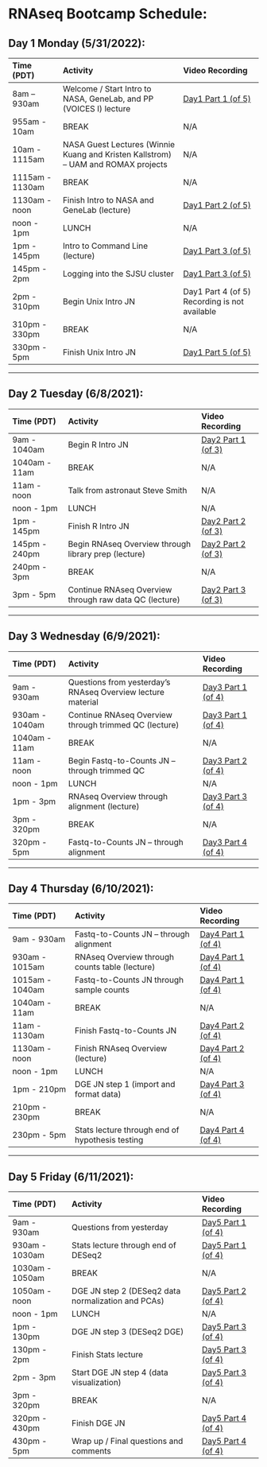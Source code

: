 # RNAseq Bootcamp Schedule:

## Day 1 Monday (5/31/2022):

|Time (PDT)|Activity|Video Recording|
|:---------|:-------|:--------------|
|8am – 930am|Welcome / Start Intro to NASA, GeneLab, and PP (VOICES I) lecture|[Day1 Part 1 (of 5)](temp.md)|
|955am - 10am|BREAK|N/A|
|10am - 1115am|NASA Guest Lectures (Winnie Kuang and Kristen Kallstrom) – UAM and ROMAX projects|N/A|
|1115am - 1130am|BREAK|N/A|
|1130am - noon|Finish Intro to NASA and GeneLab (lecture)|[Day1 Part 2 (of 5)](temp.md)|
|noon - 1pm|LUNCH|N/A|
|1pm - 145pm|Intro to Command Line (lecture)|[Day1 Part 3 (of 5)](temp.md)|
|145pm - 2pm|Logging into the SJSU cluster|[Day1 Part 3 (of 5)](temp.md)|
|2pm - 310pm|Begin Unix Intro JN|Day1 Part 4 (of 5) Recording is not available|
|310pm - 330pm|BREAK|N/A|
|330pm - 5pm|Finish Unix Intro JN|[Day1 Part 5 (of 5)](temp.md)|

---
## Day 2 Tuesday (6/8/2021):

|Time (PDT)|Activity|Video Recording|
|:---------|:-------|:--------------|
|9am - 1040am|Begin R Intro JN|[Day2 Part 1 (of 3)](temp.md)|
|1040am - 11am|BREAK|N/A|
|11am - noon|Talk from astronaut Steve Smith|N/A|
|noon - 1pm|LUNCH|N/A|
|1pm - 145pm|Finish R Intro JN|[Day2 Part 2 (of 3)](temp.md)|
|145pm - 240pm|Begin RNAseq Overview through library prep (lecture)|[Day2 Part 2 (of 3)](temp.md)|
|240pm - 3pm|BREAK|N/A|
|3pm - 5pm|Continue RNAseq Overview through raw data QC (lecture)|[Day2 Part 3 (of 3)](temp.md)|

---
## Day 3 Wednesday (6/9/2021):

|Time (PDT)|Activity|Video Recording|
|:---------|:-------|:--------------|
|9am - 930am|Questions from yesterday’s RNAseq Overview lecture material|[Day3 Part 1 (of 4)](temp.md)|
|930am - 1040am|Continue RNAseq Overview through trimmed QC (lecture)|[Day3 Part 1 (of 4)](temp.md)|
|1040am - 11am|BREAK|N/A|
|11am - noon|Begin Fastq-to-Counts JN – through trimmed QC|[Day3 Part 2 (of 4)](temp.md)|
|noon - 1pm|LUNCH|N/A|
|1pm - 3pm|RNAseq Overview through alignment (lecture)|[Day3 Part 3 (of 4)](temp.md)|
|3pm - 320pm|BREAK|N/A|
|320pm - 5pm|Fastq-to-Counts JN – through alignment|[Day3 Part 4 (of 4)](temp.md)|

---
## Day 4 Thursday (6/10/2021):

|Time (PDT)|Activity|Video Recording|
|:---------|:-------|:--------------|
|9am - 930am|Fastq-to-Counts JN – through alignment|[Day4 Part 1 (of 4)](temp.md)|
|930am - 1015am|RNAseq Overview through counts table (lecture)|[Day4 Part 1 (of 4)](temp.md)|
|1015am - 1040am|Fastq-to-Counts JN through sample counts|[Day4 Part 1 (of 4)](temp.md)|
|1040am - 11am|BREAK|N/A|
|11am - 1130am|Finish Fastq-to-Counts JN|[Day4 Part 2 (of 4)](temp.md)|
|1130am - noon|Finish RNAseq Overview (lecture)|[Day4 Part 2 (of 4)](temp.md)|
|noon - 1pm|LUNCH|N/A|
|1pm - 210pm|DGE JN step 1 (import and format data)|[Day4 Part 3 (of 4)](temp.md)|
|210pm - 230pm|BREAK|N/A|
|230pm - 5pm|Stats lecture through end of hypothesis testing|[Day4 Part 4 (of 4)](temp.md)|

---
## Day 5 Friday (6/11/2021):

|Time (PDT)|Activity|Video Recording|
|:---------|:-------|:--------------|
|9am - 930am|Questions from yesterday|[Day5 Part 1 (of 4)](temp.md)|
|930am - 1030am|Stats lecture through end of DESeq2|[Day5 Part 1 (of 4)](temp.md)|
|1030am - 1050am|BREAK|N/A|
|1050am - noon|DGE JN step 2 (DESeq2 data normalization and PCAs)|[Day5 Part 2 (of 4)](temp.md)|
|noon - 1pm|LUNCH|N/A|
|1pm - 130pm|DGE JN step 3 (DESeq2 DGE)|[Day5 Part 3 (of 4)](temp.md)|
|130pm - 2pm|Finish Stats lecture|[Day5 Part 3 (of 4)](temp.md)|
|2pm - 3pm|Start DGE JN step 4 (data visualization)|[Day5 Part 3 (of 4)](temp.md)|
|3pm - 320pm|BREAK|N/A|
|320pm - 430pm|Finish DGE JN|[Day5 Part 4 (of 4)](temp.md)|
|430pm - 5pm|Wrap up / Final questions and comments|[Day5 Part 4 (of 4)](temp.md)|
